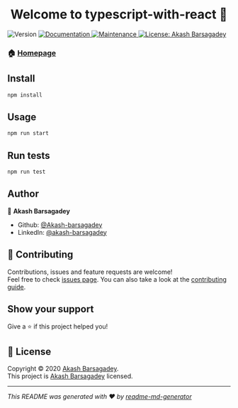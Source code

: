 <h1 align="center">Welcome to typescript-with-react 👋</h1>
<p>
  <img alt="Version" src="https://img.shields.io/badge/version-1.0.0-blue.svg?cacheSeconds=2592000" />
  <a href="https://github.com/Akash-barsagadey/typescript-essentials#readme" target="_blank">
    <img alt="Documentation" src="https://img.shields.io/badge/documentation-yes-brightgreen.svg" />
  </a>
  <a href="https://github.com/Akash-barsagadey/typescript-essentials/graphs/commit-activity" target="_blank">
    <img alt="Maintenance" src="https://img.shields.io/badge/Maintained%3F-yes-green.svg" />
  </a>
  <a href="https://github.com/Akash-barsagadey/typescript-essentials/blob/master/LICENSE" target="_blank">
    <img alt="License: Akash Barsagadey" src="https://img.shields.io/github/license/Akash-barsagadey/typescript-with-react" />
  </a>
</p>

### 🏠 [Homepage](https://github.com/Akash-barsagadey/typescript-essentials#readme)

## Install

```sh
npm install
```

## Usage

```sh
npm run start
```

## Run tests

```sh
npm run test
```

## Author

👤 **Akash Barsagadey**

* Github: [@Akash-barsagadey](https://github.com/Akash-barsagadey)
* LinkedIn: [@akash-barsagadey](https://linkedin.com/in/akash-barsagadey)

## 🤝 Contributing

Contributions, issues and feature requests are welcome!<br />Feel free to check [issues page](https://github.com/Akash-barsagadey/typescript-essentials/issues). You can also take a look at the [contributing guide](https://github.com/Akash-barsagadey/typescript-essentials/blob/master/CONTRIBUTING.md).

## Show your support

Give a ⭐️ if this project helped you!

## 📝 License

Copyright © 2020 [Akash Barsagadey](https://github.com/Akash-barsagadey).<br />
This project is [Akash Barsagadey](https://github.com/Akash-barsagadey/typescript-essentials/blob/master/LICENSE) licensed.

***
_This README was generated with ❤️ by [readme-md-generator](https://github.com/kefranabg/readme-md-generator)_
